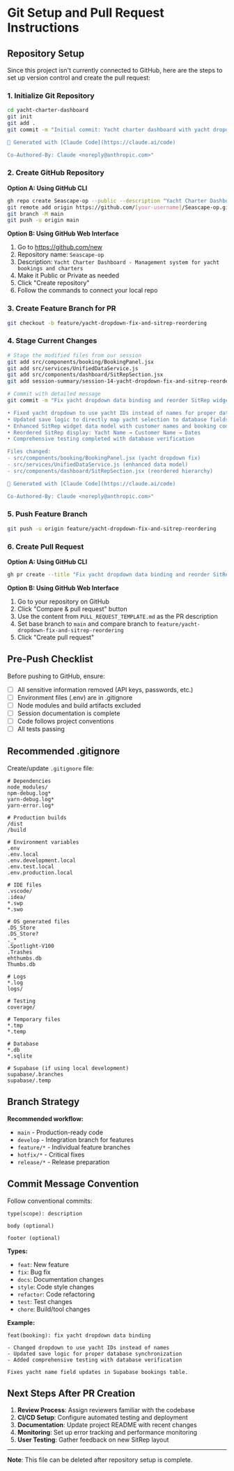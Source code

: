 # Git Setup and Pull Request Instructions

## Repository Setup

Since this project isn't currently connected to GitHub, here are the steps to set up version control and create the pull request:

### 1. Initialize Git Repository

```bash
cd yacht-charter-dashboard
git init
git add .
git commit -m "Initial commit: Yacht charter dashboard with yacht dropdown fix and SitRep improvements

🤖 Generated with [Claude Code](https://claude.ai/code)

Co-Authored-By: Claude <noreply@anthropic.com>"
```

### 2. Create GitHub Repository

**Option A: Using GitHub CLI**
```bash
gh repo create Seascape-op --public --description "Yacht Charter Dashboard - Management system for yacht bookings and charters"
git remote add origin https://github.com/[your-username]/Seascape-op.git
git branch -M main
git push -u origin main
```

**Option B: Using GitHub Web Interface**
1. Go to https://github.com/new
2. Repository name: `Seascape-op`
3. Description: `Yacht Charter Dashboard - Management system for yacht bookings and charters`
4. Make it Public or Private as needed
5. Click "Create repository"
6. Follow the commands to connect your local repo

### 3. Create Feature Branch for PR

```bash
git checkout -b feature/yacht-dropdown-fix-and-sitrep-reordering
```

### 4. Stage Current Changes

```bash
# Stage the modified files from our session
git add src/components/booking/BookingPanel.jsx
git add src/services/UnifiedDataService.js  
git add src/components/dashboard/SitRepSection.jsx
git add session-summary/session-14-yacht-dropdown-fix-and-sitrep-reordering/

# Commit with detailed message
git commit -m "Fix yacht dropdown data binding and reorder SitRep widget display

• Fixed yacht dropdown to use yacht IDs instead of names for proper database sync
• Updated save logic to directly map yacht selection to database fields  
• Enhanced SitRep widget data model with customer names and booking codes
• Reordered SitRep display: Yacht Name → Customer Name → Dates
• Comprehensive testing completed with database verification

Files changed:
- src/components/booking/BookingPanel.jsx (yacht dropdown fix)
- src/services/UnifiedDataService.js (enhanced data model) 
- src/components/dashboard/SitRepSection.jsx (reordered hierarchy)

🤖 Generated with [Claude Code](https://claude.ai/code)

Co-Authored-By: Claude <noreply@anthropic.com>"
```

### 5. Push Feature Branch

```bash
git push -u origin feature/yacht-dropdown-fix-and-sitrep-reordering
```

### 6. Create Pull Request

**Option A: Using GitHub CLI**
```bash
gh pr create --title "Fix yacht dropdown data binding and reorder SitRep widget display" --body-file PULL_REQUEST_TEMPLATE.md
```

**Option B: Using GitHub Web Interface**
1. Go to your repository on GitHub
2. Click "Compare & pull request" button
3. Use the content from `PULL_REQUEST_TEMPLATE.md` as the PR description
4. Set base branch to `main` and compare branch to `feature/yacht-dropdown-fix-and-sitrep-reordering`
5. Click "Create pull request"

## Pre-Push Checklist

Before pushing to GitHub, ensure:

- [ ] All sensitive information removed (API keys, passwords, etc.)
- [ ] Environment files (.env) are in .gitignore
- [ ] Node modules and build artifacts excluded
- [ ] Session documentation is complete
- [ ] Code follows project conventions
- [ ] All tests passing

## Recommended .gitignore

Create/update `.gitignore` file:

```gitignore
# Dependencies
node_modules/
npm-debug.log*
yarn-debug.log*
yarn-error.log*

# Production builds
/dist
/build

# Environment variables
.env
.env.local
.env.development.local
.env.test.local
.env.production.local

# IDE files
.vscode/
.idea/
*.swp
*.swo

# OS generated files
.DS_Store
.DS_Store?
._*
.Spotlight-V100
.Trashes
ehthumbs.db
Thumbs.db

# Logs
*.log
logs/

# Testing
coverage/

# Temporary files
*.tmp
*.temp

# Database
*.db
*.sqlite

# Supabase (if using local development)
supabase/.branches
supabase/.temp
```

## Branch Strategy

**Recommended workflow:**
- `main` - Production-ready code
- `develop` - Integration branch for features
- `feature/*` - Individual feature branches
- `hotfix/*` - Critical fixes
- `release/*` - Release preparation

## Commit Message Convention

Follow conventional commits:
```
type(scope): description

body (optional)

footer (optional)
```

**Types:**
- `feat`: New feature
- `fix`: Bug fix  
- `docs`: Documentation changes
- `style`: Code style changes
- `refactor`: Code refactoring
- `test`: Test changes
- `chore`: Build/tool changes

**Example:**
```
feat(booking): fix yacht dropdown data binding

- Changed dropdown to use yacht IDs instead of names
- Updated save logic for proper database synchronization
- Added comprehensive testing with database verification

Fixes yacht name field updates in Supabase bookings table.
```

## Next Steps After PR Creation

1. **Review Process**: Assign reviewers familiar with the codebase
2. **CI/CD Setup**: Configure automated testing and deployment
3. **Documentation**: Update project README with recent changes
4. **Monitoring**: Set up error tracking and performance monitoring
5. **User Testing**: Gather feedback on new SitRep layout

---

**Note**: This file can be deleted after repository setup is complete.